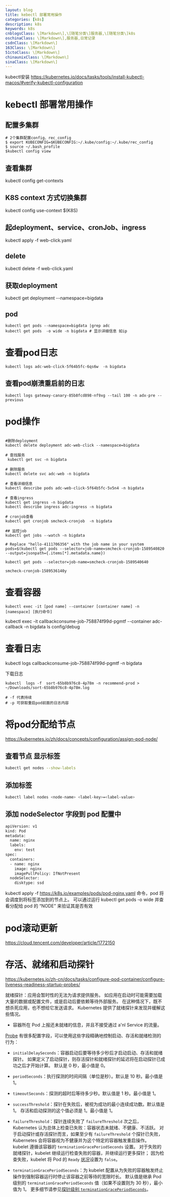 ```yaml
---
layout: blog
title: kebectl 部署常用操作
categories: [k8s]
description: k8s
keywords: k8s
cnblogsClass: \[Markdown\],\[随笔分类\]服务器,\[随笔分类\]k8s
oschinaClass: \[Markdown\],服务器,日常记录
csdnClass: \[Markdown\]
163Class: \[Markdown\]
51ctoClass: \[Markdown\]
chinaunixClass: \[Markdown\]
sinaClass: \[Markdown\]
---
```


kubectl安装 https://kubernetes.io/docs/tasks/tools/install-kubectl-macos/#verify-kubectl-configuration

# kebectl 部署常用操作

## 配置多集群
```
# 2个集群配置config、rec_config
$ export KUBECONFIG=$KUBECONFIG:~/.kube/config:~/.kube/rec_config
$ source ~/.bash_profile
$kubectl config view
```

## 查看集群
kubectl config get-contexts
## K8S context 方式切换集群
kubectl config use-context $(K8S)
## 起deployment、service、cronJob、ingress
kubectl apply -f web-click.yaml

## delete
kubectl delete -f web-click.yaml

## 获取deployment
kubectl get deployment --namespace=bigdata

## pod
```
kubectl get pods --namespace=bigdata |grep adc
kubectl get pods  -o wide -n bigdata # 显示详细信息 如ip
```
# 查看pod日志
```
kubectl logs adc-web-click-5f64b5fc-6qs6w  -n bigdata
```

## 查看pod崩溃重启前的日志
```
kubectl logs gateway-canary-85b8fcd898-nf9xg --tail 100 -n adx-pre --previous
```
# pod操作
```

#删除deployment
kubectl delete deployment adc-web-click --namespace=bigdata

# 查找服务
 kubectl get svc -n bigdata

# 删除服务
kubectl delete svc adc-web -n bigdata

# 查看详细信息
kubectl describe pods adc-web-click-5f64b5fc-5v5n4 -n bigdata

# 查看ingress
kubectl get ingress -n bigdata
kubectl describe ingress adc-ingress -n bigdata

# cronjob查看
kubectl get cronjob smcheck-cronjob  -n bigdata

## 监控job
kubectl get jobs --watch -n bigdata

# Replace "hello-4111706356" with the job name in your system
pods=$(kubectl get pods --selector=job-name=smcheck-cronjob-1589540820 --output=jsonpath={.items[*].metadata.name})

kubectl get pods --selector=job-name=smcheck-cronjob-1589540640

smcheck-cronjob-1589536140y
```

# 查看容器
```
kubectl exec -it [pod name] --container [container name] -n [namespace] [执行命令]
```
kubectl exec -it callbackconsume-job-758874f99d-pgmtf  --container adc-callback -n bigdata ls config/debug

# 查看日志
kubectl logs callbackconsume-job-758874f99d-pgmtf -n bigdata

下载日志
```shell
kubectl  logs -f  sort-65b8b976c8-4p78m -n recommend-prod > ~/Downloads/sort-65b8b976c8-4p78m.log

# -f 代表持续
# -p 可获取重启pod前面的日志内容
```


# 将pod分配给节点
https://kubernetes.io/zh/docs/concepts/configuration/assign-pod-node/
## 查看节点 显示标签
```bash
kubectl get nodes --show-labels
```

## 添加标签
```bash
kubectl label nodes <node-name> <label-key>=<label-value>
```
## 添加 nodeSelector 字段到 pod 配置中
```bash
apiVersion: v1
kind: Pod
metadata:
  name: nginx
  labels:
    env: test
spec:
  containers:
  - name: nginx
    image: nginx
    imagePullPolicy: IfNotPresent
  nodeSelector:
    disktype: ssd
```

kubectl apply -f https://k8s.io/examples/pods/pod-nginx.yaml 命令，pod 将会调度到将标签添加到的节点上。
可以通过运行 kubectl get pods -o wide 并查看分配给 pod 的 “NODE” 来验证其是否有效


# pod滚动更新
https://cloud.tencent.com/developer/article/1772150


# 存活、就绪和启动探针
https://kubernetes.io/zh-cn/docs/tasks/configure-pod-container/configure-liveness-readiness-startup-probes/


就绪探针：应用会暂时性的无法为请求提供服务。
如应用在启动时可能需要加载大量的数据或配置文件，或是启动后要依赖等待外部服务。 在这种情况下，既不想杀死应用，也不想给它发送请求。 Kubernetes 提供了就绪探针来发现并缓解这些情况。
- 容器所在 Pod 上报还未就绪的信息，并且不接受通过 a'nl Service 的流量。


[Probe](https://kubernetes.io/docs/reference/generated/kubernetes-api/v1.27/#probe-v1-core) 有很多配置字段，可以使用这些字段精确地控制启动、存活和就绪检测的行为：

- `initialDelaySeconds`：容器启动后要等待多少秒后才启动启动、存活和就绪探针。 如果定义了启动探针，则存活探针和就绪探针的延迟将在启动探针已成功之后才开始计算。 默认是 0 秒，最小值是 0。
- `periodSeconds`：执行探测的时间间隔（单位是秒）。默认是 10 秒。最小值是 1。
- `timeoutSeconds`：探测的超时后等待多少秒。默认值是 1 秒。最小值是 1。
- `successThreshold`：探针在失败后，被视为成功的最小连续成功数。默认值是 1。 存活和启动探测的这个值必须是 1。最小值是 1。

- `failureThreshold`：探针连续失败了 `failureThreshold` 次之后， Kubernetes 认为总体上检查已失败：容器状态未就绪、不健康、不活跃。 对于启动探针或存活探针而言，如果至少有 `failureThreshold` 个探针已失败， Kubernetes 会将容器视为不健康并为这个特定的容器触发重启操作。 kubelet 遵循该容器的 `terminationGracePeriodSeconds` 设置。 对于失败的就绪探针，kubelet 继续运行检查失败的容器，并继续运行更多探针； 因为检查失败，kubelet 将 Pod 的 `Ready` [状况](https://kubernetes.io/zh-cn/docs/concepts/workloads/pods/pod-lifecycle/#pod-conditions)设置为 `false`。

- `terminationGracePeriodSeconds`：为 kubelet 配置从为失败的容器触发终止操作到强制容器运行时停止该容器之前等待的宽限时长。 默认值是继承 Pod 级别的 `terminationGracePeriodSeconds` 值（如果不设置则为 30 秒），最小值为 1。 更多细节请参见[探针级别 `terminationGracePeriodSeconds`](https://kubernetes.io/zh-cn/docs/tasks/configure-pod-container/configure-liveness-readiness-startup-probes/#probe-level-terminationgraceperiodseconds)。
